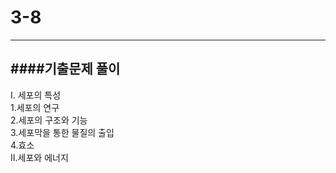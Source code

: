 # 3-8

---
####기출문제 풀이
---
Ⅰ. 세포의 특성  
    1.세포의 연구     
    2.세포의 구조와 기능     
    3.세포막을 통한 물질의 출입     
    4.효소     
Ⅱ.세포와 에너지
